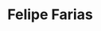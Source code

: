 ---
title: Felipe Farias
publisher: Felipe Farias
layout: publisher
twitter: ftfarias
github: ftfarias
linkedin: ftfarias
description: A muito muito tempo atrás começei como programador. Cansado de fazer cadastros de clientes, fui para BI e depois para data science. Também tento explicar para as pessoas porque elas deveriam usar Python em vez de Java.
---